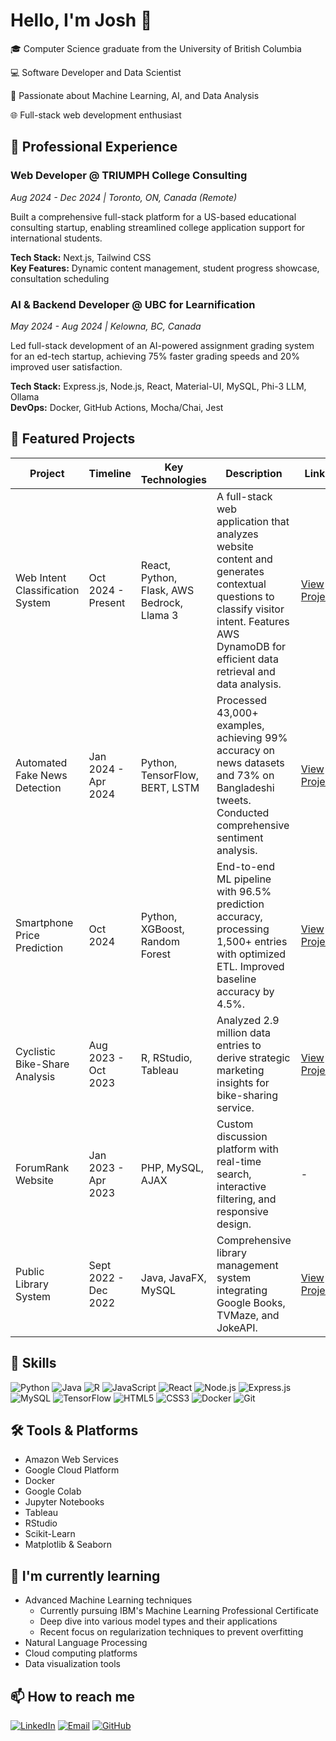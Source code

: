 # Hello, I'm Josh 👋

🎓 Computer Science graduate from the University of British Columbia 

💻 Software Developer and Data Scientist

🤖 Passionate about Machine Learning, AI, and Data Analysis

🌐 Full-stack web development enthusiast



## 💼 Professional Experience

### Web Developer @ TRIUMPH College Consulting
*Aug 2024 - Dec 2024 | Toronto, ON, Canada (Remote)*

Built a comprehensive full-stack platform for a US-based educational consulting startup, enabling streamlined college application support for international students.

**Tech Stack:** Next.js, Tailwind CSS  
**Key Features:** Dynamic content management, student progress showcase, consultation scheduling

### AI & Backend Developer @ UBC for Learnification
*May 2024 - Aug 2024 | Kelowna, BC, Canada*

Led full-stack development of an AI-powered assignment grading system for an ed-tech startup, achieving 75% faster grading speeds and 20% improved user satisfaction.

**Tech Stack:** Express.js, Node.js, React, Material-UI, MySQL, Phi-3 LLM, Ollama  
**DevOps:** Docker, GitHub Actions, Mocha/Chai, Jest

## 🚀 Featured Projects

| Project | Timeline | Key Technologies | Description | Links |
|---------|----------|------------------|-------------|-------|
| Web Intent Classification System | Oct 2024 - Present | React, Python, Flask, AWS Bedrock, Llama 3 | A full-stack web application that analyzes website content and generates contextual questions to classify visitor intent. Features AWS DynamoDB for efficient data retrieval and data analysis. | [View Project](https://github.com/joshndala/web-visitor-classifier) |
| Automated Fake News Detection | Jan 2024 - Apr 2024 | Python, TensorFlow, BERT, LSTM | Processed 43,000+ examples, achieving 99% accuracy on news datasets and 73% on Bangladeshi tweets. Conducted comprehensive sentiment analysis. | [View Project](https://github.com/joshndala/fake-news-detection/blob/main/Deep%20Learning%20on%20Fake%20News%20Detection%20Final%20Paper.pdf) |
| Smartphone Price Prediction | Oct 2024 | Python, XGBoost, Random Forest | End-to-end ML pipeline with 96.5% prediction accuracy, processing 1,500+ entries with optimized ETL. Improved baseline accuracy by 4.5%. | [View Project](https://github.com/joshndala/phone-classification) |
| Cyclistic Bike-Share Analysis | Aug 2023 - Oct 2023 | R, RStudio, Tableau | Analyzed 2.9 million data entries to derive strategic marketing insights for bike-sharing service. | [View Project](https://github.com/joshndala/Cyclistic-Case-Study) |
| ForumRank Website | Jan 2023 - Apr 2023 | PHP, MySQL, AJAX | Custom discussion platform with real-time search, interactive filtering, and responsive design. | - |
| Public Library System | Sept 2022 - Dec 2022 | Java, JavaFX, MySQL | Comprehensive library management system integrating Google Books, TVMaze, and JokeAPI. | [View Project](https://github.com/joshndala/PublicLibraryIndivProj) |

## 💼 Skills

![Python](https://img.shields.io/badge/-Python-3776AB?style=flat-square&logo=Python&logoColor=white)
![Java](https://img.shields.io/badge/-Java-007396?style=flat-square&logo=Java&logoColor=white)
![R](https://img.shields.io/badge/-R-276DC3?style=flat-square&logo=R&logoColor=white)
![JavaScript](https://img.shields.io/badge/-JavaScript-F7DF1E?style=flat-square&logo=javascript&logoColor=black)
![React](https://img.shields.io/badge/-React-61DAFB?style=flat-square&logo=react&logoColor=black)
![Node.js](https://img.shields.io/badge/-Node.js-339933?style=flat-square&logo=Node.js&logoColor=white)
![Express.js](https://img.shields.io/badge/-Express.js-000000?style=flat-square&logo=express&logoColor=white)
![MySQL](https://img.shields.io/badge/-MySQL-4479A1?style=flat-square&logo=mysql&logoColor=white)
![TensorFlow](https://img.shields.io/badge/-TensorFlow-FF6F00?style=flat-square&logo=TensorFlow&logoColor=white)
![HTML5](https://img.shields.io/badge/-HTML5-E34F26?style=flat-square&logo=html5&logoColor=white)
![CSS3](https://img.shields.io/badge/-CSS3-1572B6?style=flat-square&logo=css3&logoColor=white)
![Docker](https://img.shields.io/badge/-Docker-2496ED?style=flat-square&logo=docker&logoColor=white)
![Git](https://img.shields.io/badge/-Git-F05032?style=flat-square&logo=git&logoColor=white)

## 🛠 Tools & Platforms
- Amazon Web Services
- Google Cloud Platform
- Docker
- Google Colab
- Jupyter Notebooks
- Tableau
- RStudio
- Scikit-Learn
- Matplotlib & Seaborn

## 🌱 I'm currently learning
- Advanced Machine Learning techniques
  - Currently pursuing IBM's Machine Learning Professional Certificate
  - Deep dive into various model types and their applications
  - Recent focus on regularization techniques to prevent overfitting
- Natural Language Processing
- Cloud computing platforms
- Data visualization tools

## 📫 How to reach me
[![LinkedIn](https://img.shields.io/badge/-LinkedIn-0077B5?style=flat-square&logo=LinkedIn&logoColor=white)](https://www.linkedin.com/in/joshua-ndala/)
[![Email](https://img.shields.io/badge/-Email-D14836?style=flat-square&logo=Gmail&logoColor=white)](mailto:jndala246@gmail.com)
[![GitHub](https://img.shields.io/badge/-GitHub-181717?style=flat-square&logo=GitHub&logoColor=white)](https://github.com/joshndala)


